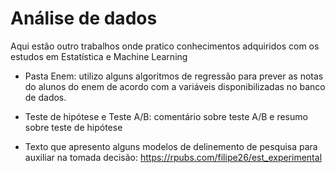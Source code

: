 # Análise de dados

Aqui estão outro trabalhos onde pratico conhecimentos adquiridos com os estudos em Estatística e Machine Learning

- Pasta Enem: utilizo alguns algoritmos de regressão para prever as notas do alunos do enem de acordo com a variáveis disponibilizadas no banco de dados.

- Teste de hipótese e Teste A/B: comentário sobre teste A/B e resumo sobre teste de hipótese

- Texto que apresento alguns modelos de delinemento de pesquisa para auxiliar na tomada decisão: https://rpubs.com/filipe26/est_experimental
